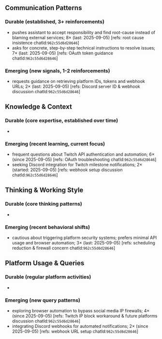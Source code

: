 ## Communication Patterns
### Durable (established, 3+ reinforcements)
- pushes assistant to accept responsibility and find root-cause instead of blaming external services; 8× (last: 2025-09-05) [refs: root cause insistence chatId:`962c55d6d28646`]
- asks for concrete, step-by-step technical instructions to resolve issues; 7× (last: 2025-09-05) [refs: OAuth token guidance chatId:`962c55d6d28646`]

### Emerging (new signals, 1-2 reinforcements)
- requests guidance on retrieving platform IDs, tokens and webhook URLs; 2× (last: 2025-09-05) [refs: Discord server ID & webhook discussion chatId:`962c55d6d28646`]

## Knowledge & Context
### Durable (core expertise, established over time)
- 

### Emerging (recent learning, current focus)
- frequent questions about Twitch API authentication and automation; 6× (since 2025-09-05) [refs: OAuth troubleshooting chatId:`962c55d6d28646`]
- seeking Discord integration for Twitch milestone notifications; 2× (started: 2025-09-05) [refs: webhook setup discussion chatId:`962c55d6d28646`]

## Thinking & Working Style
### Durable (core thinking patterns)
-

### Emerging (recent behavioral shifts)
- cautious about triggering platform security systems; prefers minimal API usage and browser automation; 3× (last: 2025-09-05) [refs: scheduling reduction & firewall concern chatId:`962c55d6d28646`]

## Platform Usage & Queries
### Durable (regular platform activities)
-

### Emerging (new query patterns)
- exploring browser automation to bypass social media IP firewalls; 4× (since 2025-09-05) [refs: Twitch IP block workaround & future platforms discussion chatId:`962c55d6d28646`]
- integrating Discord webhooks for automated notifications; 2× (since 2025-09-05) [refs: webhook URL setup chatId:`962c55d6d28646`]